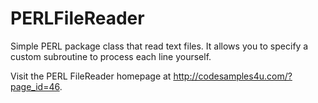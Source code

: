 PERLFileReader
==============

Simple PERL package class that read text files. It allows you to specify a custom subroutine to process each line yourself.

Visit the PERL FileReader homepage at http://codesamples4u.com/?page_id=46.
